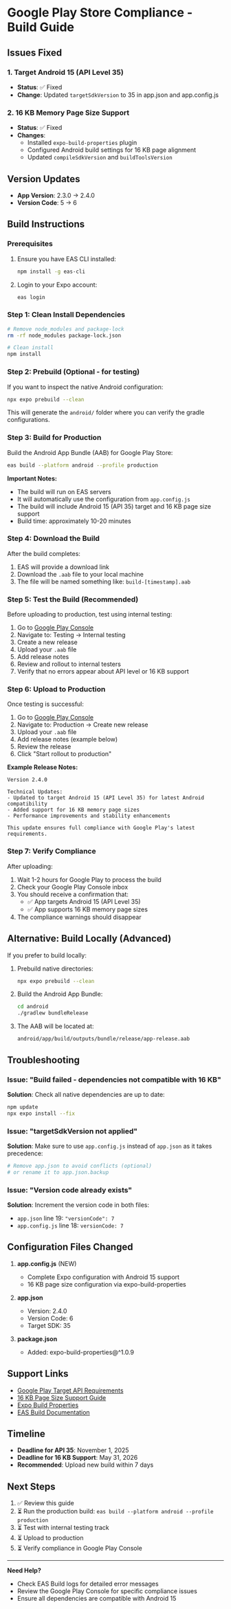 # Google Play Store Compliance - Build Guide

## Issues Fixed

### 1. Target Android 15 (API Level 35)
- **Status**: ✅ Fixed
- **Change**: Updated `targetSdkVersion` to 35 in app.json and app.config.js

### 2. 16 KB Memory Page Size Support
- **Status**: ✅ Fixed
- **Changes**:
  - Installed `expo-build-properties` plugin
  - Configured Android build settings for 16 KB page alignment
  - Updated `compileSdkVersion` and `buildToolsVersion`

## Version Updates

- **App Version**: 2.3.0 → 2.4.0
- **Version Code**: 5 → 6

## Build Instructions

### Prerequisites

1. Ensure you have EAS CLI installed:
   ```bash
   npm install -g eas-cli
   ```

2. Login to your Expo account:
   ```bash
   eas login
   ```

### Step 1: Clean Install Dependencies

```bash
# Remove node_modules and package-lock
rm -rf node_modules package-lock.json

# Clean install
npm install
```

### Step 2: Prebuild (Optional - for testing)

If you want to inspect the native Android configuration:

```bash
npx expo prebuild --clean
```

This will generate the `android/` folder where you can verify the gradle configurations.

### Step 3: Build for Production

Build the Android App Bundle (AAB) for Google Play Store:

```bash
eas build --platform android --profile production
```

**Important Notes:**
- The build will run on EAS servers
- It will automatically use the configuration from `app.config.js`
- The build will include Android 15 (API 35) target and 16 KB page size support
- Build time: approximately 10-20 minutes

### Step 4: Download the Build

After the build completes:

1. EAS will provide a download link
2. Download the `.aab` file to your local machine
3. The file will be named something like: `build-[timestamp].aab`

### Step 5: Test the Build (Recommended)

Before uploading to production, test using internal testing:

1. Go to [Google Play Console](https://play.google.com/console)
2. Navigate to: Testing → Internal testing
3. Create a new release
4. Upload your `.aab` file
5. Add release notes
6. Review and rollout to internal testers
7. Verify that no errors appear about API level or 16 KB support

### Step 6: Upload to Production

Once testing is successful:

1. Go to [Google Play Console](https://play.google.com/console)
2. Navigate to: Production → Create new release
3. Upload your `.aab` file
4. Add release notes (example below)
5. Review the release
6. Click "Start rollout to production"

**Example Release Notes:**
```
Version 2.4.0

Technical Updates:
- Updated to target Android 15 (API Level 35) for latest Android compatibility
- Added support for 16 KB memory page sizes
- Performance improvements and stability enhancements

This update ensures full compliance with Google Play's latest requirements.
```

### Step 7: Verify Compliance

After uploading:

1. Wait 1-2 hours for Google Play to process the build
2. Check your Google Play Console inbox
3. You should receive a confirmation that:
   - ✅ App targets Android 15 (API Level 35)
   - ✅ App supports 16 KB memory page sizes
4. The compliance warnings should disappear

## Alternative: Build Locally (Advanced)

If you prefer to build locally:

1. Prebuild native directories:
   ```bash
   npx expo prebuild --clean
   ```

2. Build the Android App Bundle:
   ```bash
   cd android
   ./gradlew bundleRelease
   ```

3. The AAB will be located at:
   ```
   android/app/build/outputs/bundle/release/app-release.aab
   ```

## Troubleshooting

### Issue: "Build failed - dependencies not compatible with 16 KB"

**Solution**: Check all native dependencies are up to date:
```bash
npm update
npx expo install --fix
```

### Issue: "targetSdkVersion not applied"

**Solution**: Make sure to use `app.config.js` instead of `app.json` as it takes precedence:
```bash
# Remove app.json to avoid conflicts (optional)
# or rename it to app.json.backup
```

### Issue: "Version code already exists"

**Solution**: Increment the version code in both files:
- `app.json` line 19: `"versionCode": 7`
- `app.config.js` line 18: `versionCode: 7`

## Configuration Files Changed

1. **app.config.js** (NEW)
   - Complete Expo configuration with Android 15 support
   - 16 KB page size configuration via expo-build-properties

2. **app.json**
   - Version: 2.4.0
   - Version Code: 6
   - Target SDK: 35

3. **package.json**
   - Added: expo-build-properties@^1.0.9

## Support Links

- [Google Play Target API Requirements](https://support.google.com/googleplay/android-developer/answer/11926878)
- [16 KB Page Size Support Guide](https://developer.android.com/guide/practices/page-sizes)
- [Expo Build Properties](https://docs.expo.dev/versions/latest/sdk/build-properties/)
- [EAS Build Documentation](https://docs.expo.dev/build/introduction/)

## Timeline

- **Deadline for API 35**: November 1, 2025
- **Deadline for 16 KB Support**: May 31, 2026
- **Recommended**: Upload new build within 7 days

## Next Steps

1. ✅ Review this guide
2. ⏳ Run the production build: `eas build --platform android --profile production`
3. ⏳ Test with internal testing track
4. ⏳ Upload to production
5. ⏳ Verify compliance in Google Play Console

---

**Need Help?**
- Check EAS Build logs for detailed error messages
- Review the Google Play Console for specific compliance issues
- Ensure all dependencies are compatible with Android 15
